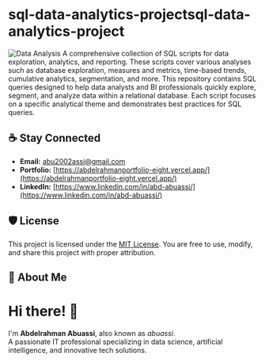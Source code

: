 # sql-data-analytics-projectsql-data-analytics-project
![Data Analysis ](docs/data_architecture.png)
A comprehensive collection of SQL scripts for data exploration, analytics, and reporting. These scripts cover various analyses such as database exploration, measures and metrics, time-based trends, cumulative analytics, segmentation, and more. This repository contains SQL queries designed to help data analysts and BI professionals quickly explore, segment, and analyze data within a relational database. Each script focuses on a specific analytical theme and demonstrates best practices for SQL queries.


## ☕ Stay Connected

- **Email:** abu2002assi@gmail.com  
- **Portfolio:** [https://abdelrahmanportfolio-eight.vercel.app/](https://abdelrahmanportfolio-eight.vercel.app/)  
- **LinkedIn:** [https://www.linkedin.com/in/abd-abuassi/](https://www.linkedin.com/in/abd-abuassi/)

## 🛡️ License

This project is licensed under the [MIT License](LICENSE). You are free to use, modify, and share this project with proper attribution.

## 🌟 About Me

# Hi there! 👋

I'm **Abdelrahman Abuassi**, also known as *abuassi*.  
A passionate IT professional specializing in data science, artificial intelligence, and innovative tech solutions.
